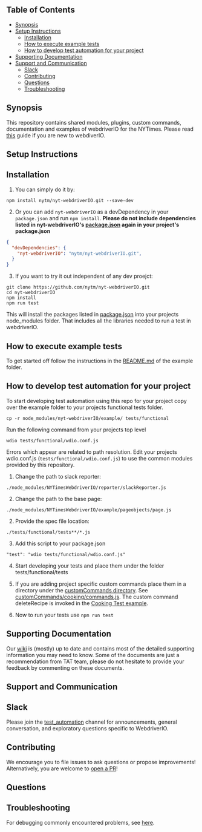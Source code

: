 ## Table of Contents
- [Synopsis](#synopsis)
- [Setup Instructions](#setup-instructions)
  * [Installation](#installation)
  * [How to execute example tests](#how-to-execute-example-tests)
  * [How to develop test automation for your project](#how-to-develop-test-automation-for-your-project)
- [Supporting Documentation](#supporting-documentation)
- [Support and Communication](#support-communication)
  * [Slack](#slack)
  * [Contributing](#cntributing)
  * [Questions](#questions)
  * [Troubleshooting](#troubleshooting)


## Synopsis

This repository contains shared modules, plugins, custom commands, documentation and examples of webdriverIO for the NYTimes. Please read [this](https://github.com/nytm/nyt-webdriverIO/wiki/Getting-started-with-webdriverIO) guide if you are new to webdiverIO. 


## Setup Instructions


## Installation

1. You can simply do it by:

```
npm install nytm/nyt-webdriverIO.git --save-dev
```

2. Or you can add `nyt-webdriverIO` as a devDependency in your `package.json` and run `npm install`. **Please do not include dependencies listed in nyt-webdriverIO's [package.json](https://github.com/nytm/nyt-webdriverIO/blob/master/package.json) again in your project's package.json**

```json
{
  "devDependencies": {
    "nyt-webdriverIO": "nytm/nyt-webdriverIO.git",
  }
}
```

3. If you want to try it out independent of any dev proejct:
```
git clone https://github.com/nytm/nyt-webdriverIO.git
cd nyt-webdriverIO
npm install
npm run test
```

This will install the packages listed in [package.json](https://github.com/nytm/nyt-webdriverIO/blob/master/package.json) into your projects node_modules folder. That includes all the libraries needed to run a test in webdriverIO.


## How to execute example tests

To get started off follow the instructions in the [README.md](https://github.com/nytm/nyt-webdriverIO/blob/master/example/README.md) of the example folder.

## How to develop test automation for your project

To start developing test automation using this repo for your project copy over the example folder to your projects functional tests folder.

```
cp -r node_modules/nyt-webdriverIO/example/ tests/functional
```

Run the following command from your projects top level
```
wdio tests/functional/wdio.conf.js
```

Errors which appear are related to path resolution. Edit your projects wdio.conf.js (```tests/functional/wdio.conf.js```) to use the common modules provided by this repository.

1. Change the path to slack reporter:
```
./node_modules/NYTimesWebdriverIO/reporter/slackReporter.js
```

2. Change the path to the base page:
```
./node_modules/NYTimesWebdriverIO/example/pageobjects/page.js
```

2. Provide the spec file location:
```
./tests/functional/tests**/*.js
```

3. Add this script to your package.json
```
"test": "wdio tests/functional/wdio.conf.js"
```

4. Start developing your tests and place them under the folder tests/functional/tests

5. If you are adding project specific custom commands place them in a directory under the <a href='./customCommands/'>customCommands directory</a>. See <a href='./customCommands/cooking/commands.js'>customCommands/cooking/commands.js</a>. The custom command deleteRecipe is invoked in the <a href='./example/test/CookingTests.js/'>Cooking Test example</a>.

6. Now to run your tests use ```npm run test```


## Supporting Documentation

Our <a href='https://github.com/nytm/nyt-webdriverIO/wiki/'>wiki</a> is (mostly) up to date and contains most of the detailed supporting information you may need to know. Some of the documents are just a recommendation from TAT team, please do not hesitate to provide your feedback by commenting on these documents.


## Support and Communication


## Slack

Please join the <a href='https://nytimes.slack.com/messages/test_automation/'>test_automation</a> channel for announcements, general conversation, and exploratory questions specific to WebdriverIO.


## Contributing

We encourage you to file issues to ask questions or propose improvements! Alternatively, you are welcome to [open a PR](CONTRIBUTING.md)!


## Questions


## Troubleshooting

For debugging commonly encountered problems, see <a href='https://docs.google.com/document/d/1f2Wnm8YJ6JyBPCRKbBXLz0Ga6EIW4Viwc8GQzppf2Ds/'>here</a>.
